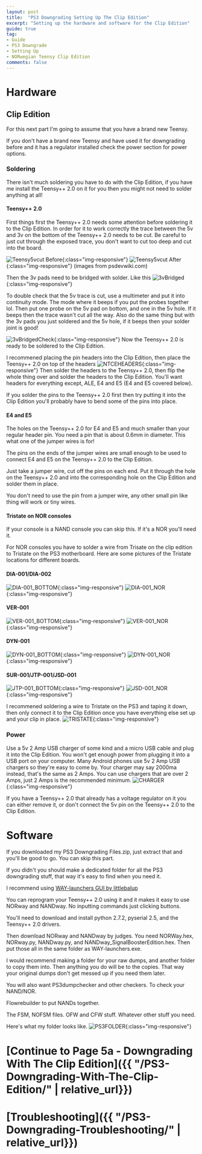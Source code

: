 ```yaml
---
layout: post
title:  "PS3 Downgrading Setting Up The Clip Edition"
excerpt: "Setting up the hardware and software for the Clip Edition"
guide: true
tag:
- Guide
- PS3 Downgrade
- Setting Up
- NORwegian Teensy Clip Edition
comments: false
---
```

# Hardware
## Clip Edition
For this next part I'm going to assume that you have a brand new Teensy. 

If you don't have a brand new Teensy and have used it for downgrading before and it has a regulator installed check the power section for power options.

### Soldering
There isn't much soldering you have to do with the Clip Edition, 
if you have me install the Teensy++ 2.0 on it for you then you might not need to solder anything at all!

#### Teensy++ 2.0
First things first the Teensy++ 2.0 needs some attention before soldering it to the Clip Edition. 
In order for it to work correctly the trace between the 5v and 3v on the bottom of the Teensy++ 2.0 needs to be cut. Be careful to just cut through the exposed trace, you don't want to cut too deep and cut into the board.

![Teensy5vcut Before](/assets/img/Teensy5vcutBefore.png){:class="img-responsive"}
![Teensy5vcut After](/assets/img/Teensy5vcutAfter.png){:class="img-responsive"}
(images from psdevwiki.com)

Then the 3v pads need to be bridged with solder. Like this
![3vBridged](/assets/img/3vBridged.jpg){:class="img-responsive"}


To double check that the 5v trace is cut, use a multimeter and put it into continuity mode. The mode where it beeps if you put the probes together lol. Then put one probe on the 5v pad on bottom, and one in the 5v hole. If it beeps then the trace wasn't cut all the way. Also do the same thing but with the 3v pads you just soldered and the 5v hole, if it beeps then your solder joint is good!

![3vBridgedCheck](/assets/img/3vBridgedCheck.jpg){:class="img-responsive"}
Now the Teensy++ 2.0 is ready to be soldered to the Clip Edition.

I recommened placing the pin headers into the Clip Edition, then place the Teensy++ 2.0 on top of the headers
![NTCEHEADERS](/assets/img/NTCEHEADERS.jpg){:class="img-responsive"}
Then solder the headers to the Teensy++ 2.0, then flip the whole thing over and solder the headers to the Clip Edition. You'll want headers for everything except, ALE, E4 and E5 (E4 and E5 covered below).

If you solder the pins to the Teensy++ 2.0 first then try putting it into the Clip Edition you'll probably have to bend some of the pins into place.


#### E4 and E5
The holes on the Teensy++ 2.0 for E4 and E5 and much smaller than your regular header pin. You need a pin that is about 0.6mm in diameter.
This what one of the jumper wires is for!

The pins on the ends of the jumper wires are small enough to be used to connect E4 and E5 on the Teensy++ 2.0 to the Clip Edition.

Just take a jumper wire, cut off the pins on each end. 
Put it through the hole on the Teensy++ 2.0 and into the corresponding hole on the Clip Edition and solder them in place.

You don't need to use the pin from a jumper wire, any other small pin like thing will work or tiny wires.

#### Tristate on NOR consoles
If your console is a NAND console you can skip this. If it's a NOR you'll need it.

For NOR consoles you have to solder a wire from Trisate on the clip edition to Tristate on the PS3 motherboard. Here are some pictures of the Tristate locations for different boards.

#### DIA-001/DIA-002
![DIA-001_BOTTOM](/assets/img/DIA-001_BOTTOM.jpg){:class="img-responsive"}
![DIA-001_NOR](/assets/img/DIA-001_NOR.jpg){:class="img-responsive"}

#### VER-001
![VER-001_BOTTOM](/assets/img/VER-001_BOTTOM.jpg){:class="img-responsive"}
![VER-001_NOR](/assets/img/VER-001_NOR.jpg){:class="img-responsive"}

#### DYN-001
![DYN-001_BOTTOM](/assets/img/DYN-001_BOTTOM.jpg){:class="img-responsive"}
![DYN-001_NOR](/assets/img/DYN-001_NOR.jpg){:class="img-responsive"}

#### SUR-001/JTP-001/JSD-001
![JTP-001_BOTTOM](/assets/img/JTP-001_BOTTOM.jpg){:class="img-responsive"}
![JSD-001_NOR](/assets/img/JSD-001_NOR.png){:class="img-responsive"}


I recommened soldering a wire to Tristate on the PS3 and taping it down, then only connect it to the Clip Edition once you have everything else set up and your clip in place.
![TRISTATE](/assets/img/TRISTATE.jpg){:class="img-responsive"}

### Power
Use a 5v 2 Amp USB charger of some kind and a micro USB cable and plug it into the Clip Edition. 
You won't get enough power from plugging it into a USB port on your computer. Many Android phones use 5v 2 Amp USB chargers so they're easy to come by.
Your charger may say 2000ma instead, that's the same as 2 Amps. You can use chargers that are over 2 Amps, just 2 Amps is the recommended minimum.
![CHARGER](/assets/img/CHARGER.jpg){:class="img-responsive"}

If you have a Teensy++ 2.0 that already has a voltage regulator on it you can either remove it, or don't connect the 5v pin on the Teensy++ 2.0 to the Clip Edition.



# Software
If you downloaded my PS3 Downgrading Files.zip, just extract that and you'll be good to go. You can skip this part.

If you didn't you should make a dedicated folder for all the PS3 downgrading stuff, that way it's easy to find when you need it.

I recommend using [WAY-launchers GUI by littlebalup](https://github.com/littlebalup/WAY-launchers)

You can reprogram your Teensy++ 2.0 using it and it makes it easy to use NORway and NANDway. 
No inputting commands just clicking buttons.

You'll need to download and install python 2.7.2, pyserial 2.5, and the Teensy++ 2.0 drivers.

Then download NORway and NANDway by judges.
You need NORWay.hex, NORway.py, NANDway.py, and NANDway_SignalBoosterEdition.hex. 
Then put those all in the same folder as WAY-launchers.exe.


I would recommend making a folder for your raw dumps, and another folder to copy them into. Then anything you do will be to the copies.
That way your original dumps don't get messed up if you need them later.


You will also want PS3dumpchecker and other checkers. To check your NAND/NOR.


Flowrebuilder to put NANDs together.


The FSM, NOFSM files. OFW and CFW stuff. Whatever other stuff you need.

Here's what my folder looks like.
![PS3FOLDER](/assets/img/PS3FOLDER.PNG){:class="img-responsive"}


# [Continue to Page 5a - Downgrading With The Clip Edition]({{ "/PS3-Downgrading-With-The-Clip-Edition/" | relative_url}})
# [Troubleshooting]({{ "/PS3-Downgrading-Troubleshooting/" | relative_url}})